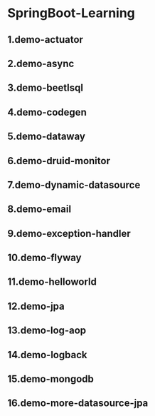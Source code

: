 # SpringBoot-Learning



## 1.demo-actuator





## 2.demo-async




## 3.demo-beetlsql



## 4.demo-codegen



## 5.demo-dataway



## 6.demo-druid-monitor



## 7.demo-dynamic-datasource





## 8.demo-email





## 9.demo-exception-handler



## 10.demo-flyway



## 11.demo-helloworld



## 12.demo-jpa





## 13.demo-log-aop





## 14.demo-logback



## 15.demo-mongodb



## 16.demo-more-datasource-jpa

















